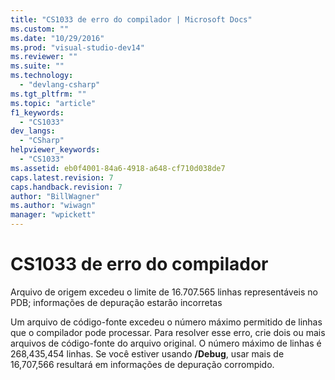 ```yaml
---
title: "CS1033 de erro do compilador | Microsoft Docs"
ms.custom: ""
ms.date: "10/29/2016"
ms.prod: "visual-studio-dev14"
ms.reviewer: ""
ms.suite: ""
ms.technology: 
  - "devlang-csharp"
ms.tgt_pltfrm: ""
ms.topic: "article"
f1_keywords: 
  - "CS1033"
dev_langs: 
  - "CSharp"
helpviewer_keywords: 
  - "CS1033"
ms.assetid: eb0f4001-84a6-4918-a648-cf710d038de7
caps.latest.revision: 7
caps.handback.revision: 7
author: "BillWagner"
ms.author: "wiwagn"
manager: "wpickett"
---
```

# CS1033 de erro do compilador
Arquivo de origem excedeu o limite de 16.707.565 linhas representáveis no PDB; informações de depuração estarão incorretas  
  
 Um arquivo de código\-fonte excedeu o número máximo permitido de linhas que o compilador pode processar. Para resolver esse erro, crie dois ou mais arquivos de código\-fonte do arquivo original. O número máximo de linhas é 268,435,454 linhas. Se você estiver usando **\/Debug**, usar mais de 16,707,566 resultará em informações de depuração corrompido.